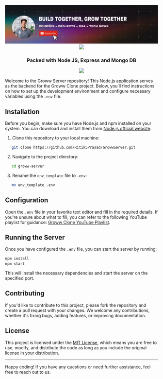 <a href="https://www.youtube.com/@RitikPrasad-lz8fk">
  <picture>
    <source media="(prefers-color-scheme: dark)" srcset="./rp_banner.jpeg" />
    <source media="(prefers-color-scheme: light)" srcset="./rp_banner.jpeg" />
    <img alt="VisionCamera" src="./rp_banner.jpeg" />
  </picture>
</a>



<div align="center">
   <img src="https://resources.groww.in/web-assets/img/website-logo/groww-logo-light.svg"/>
  <h3 align="center">Packed with Node JS, Express and Mongo DB</h3>
   <img src="https://skillicons.dev/icons?i=nodejs,express,mongo,aws"/>
</div>


Welcome to the Groww Server repository! This Node.js application serves as the backend for the Groww Clone project. Below, you'll find instructions on how to set up the development environment and configure necessary variables using the `.env` file.


## Installation

Before you begin, make sure you have Node.js and npm installed on your system. You can download and install them from [Node.js official website](https://nodejs.org/).

1. Clone this repository to your local machine:

```sh
   git clone https://github.com/Ritik5Prasad/GrowwServer.git
```

2. Navigate to the project directory:

```sh
   cd groww-server
 ```

3. Rename the `env_template` file to `.env`:

```sh
   mv env_template .env
  ```

## Configuration

Open the `.env` file in your favorite text editor and fill in the required details. If you're unsure about what to fill, you can refer to the following YouTube playlist for guidance: [Groww Clone YouTube Playlist](https://youtu.be/Y9jpFvzkofI?si=KxT_XP9-UrnWcVIS).


## Running the Server

Once you have configured the `.env` file, you can start the server by running:

```sh
npm install
npm start
```

This will install the necessary dependencies and start the server on the specified port.

## Contributing

If you'd like to contribute to this project, please fork the repository and create a pull request with your changes. We welcome any contributions, whether it's fixing bugs, adding features, or improving documentation.

## License

This project is licensed under the [MIT License](LICENSE), which means you are free to use, modify, and distribute the code as long as you include the original license in your distribution.

---

Happy coding! If you have any questions or need further assistance, feel free to reach out to us.
